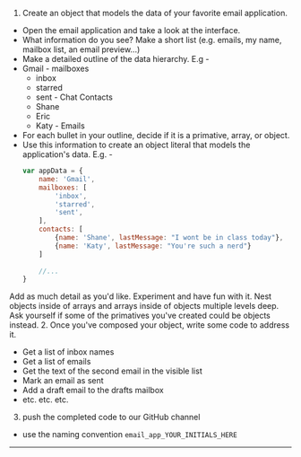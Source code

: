 1. Create an object that models the data of your favorite email application.
  - Open the email application and take a look at the interface.
  - What information do you see? Make a short list (e.g. emails, my name, mailbox list, an email preview...)
  - Make a detailed outline of the data hierarchy. E.g -
   - Gmail
    - mailboxes
     - inbox
     - starred
     - sent
    - Chat Contacts
     -  Shane
     -  Eric
     -  Katy
    - Emails
  - For each bullet in your outline, decide if it is a primative, array, or object.
  - Use this information to create an object literal that models the application's data. E.g. -
    ```javascript
    var appData = {
    	name: 'Gmail',
    	mailboxes: [
    		'inbox',
    		'starred',
    		'sent',
    	],
    	contacts: [
    		{name: 'Shane', lastMessage: "I wont be in class today"},
    		{name: 'Katy', lastMessage: "You're such a nerd"}
    	]
    	
    	//...
    }
    ```
  Add as much detail as you'd like. Experiment and have fun with it. Nest objects inside of arrays and arrays inside of objects multiple levels deep. Ask yourself if some of the primatives you've created could be objects instead.
2. Once you've composed your object, write some code to address it.
  - Get a list of inbox names
  - Get a list of emails
  - Get the text of the second email in the visible list
  - Mark an email as sent
  - Add a draft email to the drafts mailbox
  - etc. etc. etc.
3. push the completed code to our GitHub channel
  - use the naming convention `email_app_YOUR_INITIALS_HERE`
- - - -
